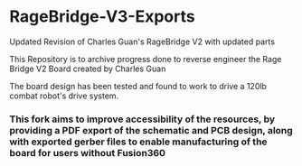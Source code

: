 # RageBridge-V3-Exports

Updated Revision of Charles Guan's RageBridge V2 with updated parts


This Repository is to archive progress done to reverse engineer the Rage Bridge V2 Board created by Charles Guan 

The board design has been tested and found to work to drive a 120lb combat robot's drive system.

### This fork aims to improve accessibility of the resources, by providing a PDF export of the schematic and PCB design, along with exported gerber files to enable manufacturing of the board for users without Fusion360
